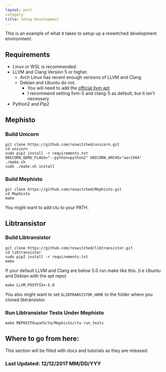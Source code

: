 ```yaml
---
layout: post
category
title: Setup Development
---
```

This is an example of what it takes to setup up a reswitched development environment.

## Requirements

- Linux or WSL is recommended.
- LLVM and Clang Version 5 or higher.
    - Arch Linux has recent enough versions of LLVM and Clang
    - Debian and Ubuntu do not.
        - You will need to add the [official llvm apt](https://apt.llvm.org/)
        - I recommend setting llvm-5 and clang-5 as default, but it isn't necessary.
- Python2 and Pip2

## Mephisto

### Build Unicorn
```
git clone https://github.com/reswitched/unicorn.git
cd unicorn
sudo pip2 install -r requirements.txt
UNICORN_QEMU_FLAGS="--python=python2" UNICORN_ARCHS="aarch64" ./make.sh
sudo ./make.sh install
```
### Build Mephisto
```
git clone https://github.com/reswitched/Mephisto.git
cd Mephisto
make
```

You might want to add ctu to your PATH.

## Libtransistor

### Build Libtransistor
```
git clone https://github.com/reswitched/libtransistor.git
cd libtransistor
sudo pip2 install -r requirements.txt
make
```
If your default LLVM and Clang are below 5.0
run make like this. (i.e Ubuntu and Debian with the apt repo)
```
make LLVM_POSTFIX=-5.0
```
You also might want to set `$LIBTRANSISTOR_HOME` to the folder where you cloned libtransistor.

### Run Libtransistor Tests Under Mephisto
```
make MEPHISTO=path/to/Mephisto/ctu run_tests
```

## Where to go from here:
This section will be filled with docs and tutorials as they are released.

### Last Updated: 12/12/2017 MM/DD/YYY
